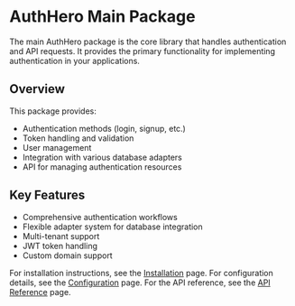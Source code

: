 # AuthHero Main Package

The main AuthHero package is the core library that handles authentication and API requests. It provides the primary functionality for implementing authentication in your applications.

## Overview

This package provides:

- Authentication methods (login, signup, etc.)
- Token handling and validation
- User management
- Integration with various database adapters
- API for managing authentication resources

## Key Features

- Comprehensive authentication workflows
- Flexible adapter system for database integration
- Multi-tenant support
- JWT token handling
- Custom domain support

For installation instructions, see the [Installation](installation.md) page. For configuration details, see the [Configuration](configuration.md) page. For the API reference, see the [API Reference](api-reference.md) page.